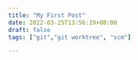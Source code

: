 ```yaml
---
title: "My First Post"
date: 2022-03-25T13:56:19+08:00
draft: false
tags: ["git","git worktree", "scm"]

---
```


